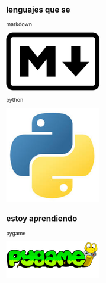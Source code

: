 <style>
 img {
   width: 50%;
   height: 50%;
 }
</style>
## lenguajes que se

markdown

<img alt="markdown" src="https://github.com/Ian-and-code/Ian-and-code/blob/main/markdown.png" width="50%" height="50%">

python

<img alt="python" src="https://github.com/Ian-and-code/Ian-and-code/blob/main/python.jpeg">

## estoy aprendiendo 

pygame

<img alt="pygame" src="https://github.com/Ian-and-code/Ian-and-code/blob/main/pygame.png">

